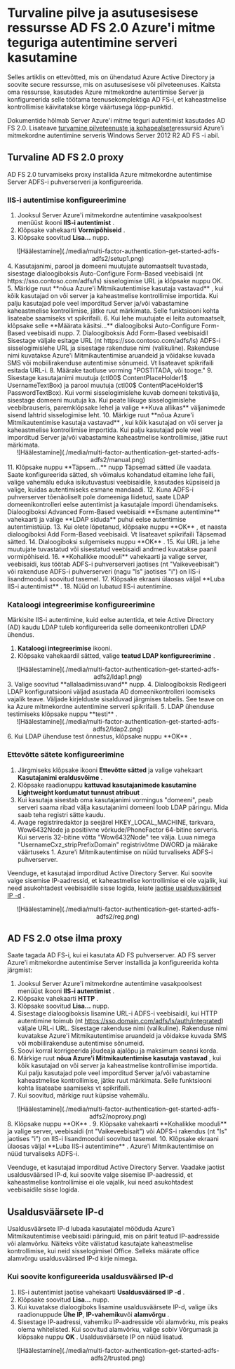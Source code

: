 <properties
    pageTitle="Azure'i MFA serveri kasutamine AD FS 2.0 | Microsoft Azure'i"
    description="See on Azure mitmekordne autentimine leht, mis kirjeldab, kuidas alustada Azure'i MFA ja AD FS 2.0."
    services="multi-factor-authentication"
    documentationCenter=""
    authors="kgremban"
    manager="femila"
    editor="yossib"/>

<tags
    ms.service="multi-factor-authentication"
    ms.workload="identity"
    ms.tgt_pltfrm="na"
    ms.devlang="na"
    ms.topic="get-started-article"
    ms.date="10/14/2016"
    ms.author="kgremban"/>

# <a name="secure-cloud-and-on-premises-resources-using-azure-multi-factor-authentication-server-with-ad-fs-20"></a>Turvaline pilve ja asutusesisese ressursse AD FS 2.0 Azure'i mitme teguriga autentimine serveri kasutamine

Selles artiklis on ettevõtted, mis on ühendatud Azure Active Directory ja soovite secure ressursse, mis on asutusesisese või pilveteenuses. Kaitsta oma ressursse, kasutades Azure mitmekordne autentimise Server ja konfigureerida selle töötama teenusekomplektiga AD FS-i, et kaheastmelise kontrollimise käivitatakse kõrge väärtusega lõpp-punktid.

Dokumentide hõlmab Server Azure'i mitme teguri autentimist kasutades AD FS 2.0.  Lisateave [turvamine pilveteenuste ja kohapealsete](multi-factor-authentication-get-started-adfs-w2k12.md)ressursid Azure'i mitmekordne autentimine serveris Windows Server 2012 R2 AD FS -i abil.


## <a name="secure-ad-fs-20-with-a-proxy"></a>Turvaline AD FS 2.0 proxy
AD FS 2.0 turvamiseks proxy installida Azure mitmekordne autentimise Server ADFS-i puhverserveri ja konfigureerida.

### <a name="configure-iis-authentication"></a>IIS-i autentimise konfigureerimine

1. Jooksul Server Azure'i mitmekordne autentimine vasakpoolsest menüüst ikooni **IIS-i autentimist** .
2. Klõpsake vahekaarti **Vormipõhiseid** .
3. Klõpsake soovitud **Lisa...** nupp.
<center>![Häälestamine](./media/multi-factor-authentication-get-started-adfs-adfs2/setup1.png)</center>
4. Kasutajanimi, parool ja domeeni muutujate automaatselt tuvastada, sisestage dialoogiboksis Auto-Configure Form-Based veebisaidi (nt https://sso.contoso.com/adfs/ls) sisselogimise URL ja klõpsake nuppu OK.
5. Märkige ruut **nõua Azure'i Mitmikautentimise kasutaja vastavad** , kui kõik kasutajad on või server ja kaheastmelise kontrollimise importida. Kui palju kasutajad pole veel imporditud Server ja/või vabastamine kaheastmelise kontrollimise, jätke ruut märkimata. Selle funktsiooni kohta lisateabe saamiseks vt spikrifaili.
6. Kui lehe muutujate ei leita automaatselt, klõpsake selle **Määrata käsitsi...** dialoogiboksi Auto-Configure Form-Based veebisaidi nupp.
7. Dialoogiboksis Add Form-Based veebisaidil Sisestage väljale esitage URL (nt https://sso.contoso.com/adfs/ls) ADFS-i sisselogimislehe URL ja sisestage rakenduse nimi (valikuline). Rakenduse nimi kuvatakse Azure'i Mitmikautentimise aruandeid ja võidakse kuvada SMS või mobiilirakenduse autentimise sõnumeid. Vt lisateavet spikrifaili esitada URL-i.
8. Määrake taotluse vorming "POSTITADA, või tooge."
9. Sisestage kasutajanimi muutuja (ctl00$ ContentPlaceHolder1$ UsernameTextBox) ja parool muutuja (ctl00$ ContentPlaceHolder1$ PasswordTextBox). Kui vormi sisselogimislehe kuvab domeeni tekstivälja, sisestage domeeni muutuja ka. Kui peate liikuge sisselogimislehe veebibrauseris, paremklõpsake lehel ja valige **Kuva allikas** väljanimede sisend lahtrid sisselogimise leht.
10. Märkige ruut **nõua Azure'i Mitmikautentimise kasutaja vastavad** , kui kõik kasutajad on või server ja kaheastmelise kontrollimise importida. Kui palju kasutajad pole veel imporditud Server ja/või vabastamine kaheastmelise kontrollimise, jätke ruut märkimata.
<center>![Häälestamine](./media/multi-factor-authentication-get-started-adfs-adfs2/manual.png)</center>
11. Klõpsake nuppu **Täpsem...** nupp Täpsemad sätted üle vaadata. Saate konfigureerida sätted, sh võimalus kohandatud eitamine lehe faili, valige vahemälu eduka isikutuvastusi veebisaidile, kasutades küpsiseid ja valige, kuidas autentimiseks esmane mandaadi.
12. Kuna ADFS-i puhverserver tõenäoliselt pole domeeniga liidetud, saate LDAP domeenikontrolleri eelse autentimist ja kasutajale impordi ühendamiseks. Dialoogiboksi Advanced Form-Based veebisaidi **Esmane autentimine** vahekaarti ja valige **LDAP siduda** puhul eelse autentimise autentimistüüp.
13. Kui olete lõpetanud, klõpsake nuppu **OK** , et naasta dialoogiboksi Add Form-Based veebisaidi. Vt lisateavet spikrifaili Täpsemad sätted.
14. Dialoogiboksi sulgemiseks nuppu **OK** .
15. Kui URL ja lehe muutujate tuvastatud või sisestatud veebisaidi andmed kuvatakse paanil vormipõhiseid.
16. **Kohalikke mooduli** vahekaarti ja valige server, veebisaidi, kus töötab ADFS-i puhverserveri jaotises (nt "Vaikeveebisait") või rakenduse ADFS-i puhverserveri (nagu "ls" jaotises "i") on IIS-i lisandmooduli soovitud tasemel.
17. Klõpsake ekraani ülaosas väljal **Luba IIS-i autentimist** .
18. Nüüd on lubatud IIS-i autentimine.

### <a name="configure-directory-integration"></a>Kataloogi integreerimise konfigureerimine

Märkisite IIS-i autentimine, kuid eelse autentida, et teie Active Directory (AD) kaudu LDAP tuleb konfigureerida selle domeenikontrolleri LDAP ühendus.

1. **Kataloogi integreerimise** ikooni.
2. Klõpsake vahekaardil sätted, valige **teatud LDAP konfigureerimine** .
<center>![Häälestamine](./media/multi-factor-authentication-get-started-adfs-adfs2/ldap1.png)</center>
3. Valige soovitud **allalaadimissuvand** nupp.
4. Dialoogiboksis Redigeeri LDAP konfiguratsiooni väljad asustada AD domeenikontrolleri loomiseks vajalik teave. Väljade kirjelduste sisalduvad järgmises tabelis. See teave on ka Azure mitmekordne autentimine serveri spikrifaili.
5. LDAP ühenduse testimiseks klõpsake nuppu **testi** .
<center>![Häälestamine](./media/multi-factor-authentication-get-started-adfs-adfs2/ldap2.png)</center>
6. Kui LDAP ühenduse test õnnestus, klõpsake nuppu **OK** .

### <a name="configure-company-settings"></a>Ettevõtte sätete konfigureerimine

1. Järgmiseks klõpsake ikooni **Ettevõtte sätted** ja valige vahekaart **Kasutajanimi eraldusvõime** .
2. Klõpsake raadionuppu **kattuvad kasutajanimede kasutamine Lightweight kordumatut tunnust atribuut** .
3. Kui kasutaja sisestab oma kasutajanimi vormingus "domeeni", peab serveri saama ribad välja kasutajanimi domeeni loob LDAP päringu. Mida saab teha registri sätte kaudu.
4. Avage registriredaktor ja seejärel HKEY_LOCAL_MACHINE, tarkvara, Wow6432Node ja positiivne võrkude/PhoneFactor 64-bitine serveris. Kui serveris 32-bitine võtta "Wow6432Node" tee välja. Luua nimega "UsernameCxz_stripPrefixDomain" registrivõtme DWORD ja määrake väärtuseks 1. Azure'i Mitmikautentimise on nüüd turvaliseks ADFS-i puhverserver.

Veenduge, et kasutajad imporditud Active Directory Server. Kui soovite valge sisemise IP-aadressid, et kaheastmelise kontrollimise ei ole vajalik, kui need asukohtadest veebisaidile sisse logida, leiate [jaotise usaldusväärsed IP -d](#trusted-ips) .

<center>![Häälestamine](./media/multi-factor-authentication-get-started-adfs-adfs2/reg.png)</center>

## <a name="ad-fs-20-direct-without-a-proxy"></a>AD FS 2.0 otse ilma proxy

Saate tagada AD FS-i, kui ei kasutata AD FS puhverserver. AD FS server Azure'i mitmekordne autentimise Server installida ja konfigureerida kohta järgmist:

1. Jooksul Server Azure'i mitmekordne autentimine vasakpoolsest menüüst ikooni **IIS-i autentimist** .
2. Klõpsake vahekaarti **HTTP** .
3. Klõpsake soovitud **Lisa...** nupp.
4. Sisestage dialoogiboksis lisamine URL-i ADFS-i veebisaidil, kui HTTP autentimine toimub (nt https://sso.domain.com/adfs/ls/auth/integrated) väljale URL-i URL. Sisestage rakenduse nimi (valikuline). Rakenduse nimi kuvatakse Azure'i Mitmikautentimise aruandeid ja võidakse kuvada SMS või mobiilirakenduse autentimise sõnumeid.
5. Soovi korral korrigeerida jõudeaja ajalõpu ja maksimum seansi korda.
6. Märkige ruut **nõua Azure'i Mitmikautentimise kasutaja vastavad** , kui kõik kasutajad on või server ja kaheastmelise kontrollimise importida. Kui palju kasutajad pole veel imporditud Server ja/või vabastamine kaheastmelise kontrollimise, jätke ruut märkimata. Selle funktsiooni kohta lisateabe saamiseks vt spikrifaili.
7. Kui soovitud, märkige ruut küpsise vahemälu.
<center>![Häälestamine](./media/multi-factor-authentication-get-started-adfs-adfs2/noproxy.png)</center>
8. Klõpsake nuppu **OK** .
9. Klõpsake vahekaarti **Kohalikke mooduli** ja valige server, veebisaidi (nt "Vaikeveebisait") või ADFS-i rakendus (nt "ls" jaotises "i") on IIS-i lisandmooduli soovitud tasemel.
10. Klõpsake ekraani ülaosas väljal **Luba IIS-i autentimine** . Azure'i Mitmikautentimise on nüüd turvaliseks ADFS-i.

Veenduge, et kasutajad imporditud Active Directory Server. Vaadake jaotist usaldusväärsed IP-d, kui soovite valge sisemise IP-aadressid, et kaheastmelise kontrollimise ei ole vajalik, kui need asukohtadest veebisaidile sisse logida.


## <a name="trusted-ips"></a>Usaldusväärsete IP-d
Usaldusväärsete IP-d lubada kasutajatel mööduda Azure'i Mitmikautentimise veebisaidi päringuid, mis on pärit teatud IP-aadresside või alamvõrku. Näiteks võite välistatud kasutajate kaheastmelise kontrollimise, kui neid sisselogimisel Office. Selleks määrate office alamvõrgu usaldusväärsed IP-d kirje nimega.

### <a name="to-configure-trusted-ips"></a>Kui soovite konfigureerida usaldusväärsed IP-d


1. IIS-i autentimist jaotise vahekaarti **Usaldusväärsed IP -d** .
1. Klõpsake soovitud **Lisa...** nupp.
1. Kui kuvatakse dialoogiboks lisamine usaldusväärsete IP-d, valige üks raadionuppude **Ühe IP**, **IP-vahemiku**või **alamvõrgu** .
1. Sisestage IP-aadressi, vahemiku IP-aadresside või alamvõrku, mis peaks olema whitelisted. Kui soovitud alamvõrku, valige sobiv Võrgumask ja klõpsake nuppu **OK** . Usaldusväärsete IP on nüüd lisatud.


<center>![Häälestamine](./media/multi-factor-authentication-get-started-adfs-adfs2/trusted.png)</center>
